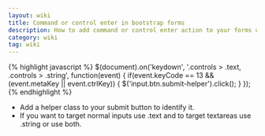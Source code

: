 ```yaml
---
layout: wiki
title: Command or control enter in bootstrap forms
description: How to add command or control enter action to your forms using jQuey and twitter Boostrap.
category: wiki
tag: wiki
---
```


{% highlight javascript %}
$(document).on('keydown', '.controls > .text, .controls > .string', function(event) {
  if(event.keyCode == 13 && (event.metaKey || event.ctrlKey)) {
    $('input.btn.submit-helper').click();
  }
});
{% endhighlight %}

- Add a helper class to your submit button to identify it.
- If you want to target normal inputs use .text and to target textareas use .string or use both.
